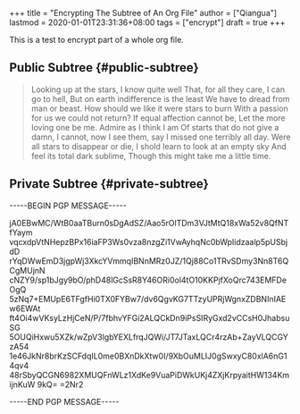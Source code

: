 +++
title = "Encrypting The Subtree of An Org File"
author = ["Qiangua"]
lastmod = 2020-01-01T23:31:36+08:00
tags = ["encrypt"]
draft = true
+++

This is a test to encrypt part of a whole org file.

<!--more-->


## Public Subtree {#public-subtree}

> Looking up at the stars, I know quite well
> That, for all they care, I can go to hell,
> But on earth indifference is the least
> We have to dread from man or beast.
> How should we like it were stars to burn
> With a passion for us we could not return?
> If equal affection cannot be,
> Let the more loving one be me.
> Admire as I think I am
> Of starts that do not give a damn,
> I cannot, now I see them, say
> I missed one terribly all day.
> Were all stars to disappear or die,
> I shold learn to look at an empty sky
> And feel its total dark sublime,
> Though this might take me a little time.


## Private Subtree {#private-subtree}

-----BEGIN PGP MESSAGE-----

jA0EBwMC/WtB0aaTBurn0sDgAdSZ/Aao5rOlTDm3VJtMtQ18xWa52v8QfNTfYaym
vqcxdpVtNHepzBPx16iaFP3Ws0vza8nzgZi1VwAyhqNc0bWpIidzaalp5pUSbjdD
rYqDWwEmD3jgpWj3XkcYVmmqIBNnMRz0JZ/1Qj88Co1TRvSDmy3Nn8T6QCgMUjnN
cNZY9/sp1bJgy9bO/phD48lGcSsR8Y46ORi0ol4tO10KKPjfXoQrc743EMFDeOgQ
5zNq7+EMUpE6TFgfHi0TX0FYBw7/dv6QgvKG7TTzyUPRjWgnxZDBNInIAEw6EWAt
ft4Oi4wVKsyLzHjCeN/P/7fbhvYFGi2ALQCkDn9iPsSIRyGxd2vCCsH0JhabsuSG
5OUQiHxwu5XZk/wZpV3lgbYEXLfrqJQWi/JT7JTaxLQCr4rzAb+ZayVLQCGYzA54
1e46JkNr8brKzSCFdqIL0me0BXnDkXtw0I/9XbOuMLIJ0gSwxyC80xlA6nG14qv4
48rSbyQCGN6982XMUQFnWLz1XdKe9VuaPiDWkUKj4ZXjKrpyaitHW134KmijnKuW
9kQ=
=2Nr2

-----END PGP MESSAGE-----